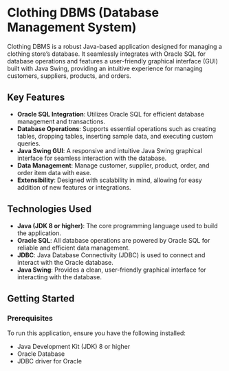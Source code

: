 # Clothing DBMS (Database Management System)

Clothing DBMS is a robust Java-based application designed for managing a clothing store’s database. It seamlessly integrates with Oracle SQL for database operations and features a user-friendly graphical interface (GUI) built with Java Swing, providing an intuitive experience for managing customers, suppliers, products, and orders.

## Key Features

- **Oracle SQL Integration**: Utilizes Oracle SQL for efficient database management and transactions.
- **Database Operations**: Supports essential operations such as creating tables, dropping tables, inserting sample data, and executing custom queries.
- **Java Swing GUI**: A responsive and intuitive Java Swing graphical interface for seamless interaction with the database.
- **Data Management**: Manage customer, supplier, product, order, and order item data with ease.
- **Extensibility**: Designed with scalability in mind, allowing for easy addition of new features or integrations.

## Technologies Used

- **Java (JDK 8 or higher)**: The core programming language used to build the application.
- **Oracle SQL**: All database operations are powered by Oracle SQL for reliable and efficient data management.
- **JDBC**: Java Database Connectivity (JDBC) is used to connect and interact with the Oracle database.
- **Java Swing**: Provides a clean, user-friendly graphical interface for interacting with the database.

## Getting Started

### Prerequisites

To run this application, ensure you have the following installed:

- Java Development Kit (JDK) 8 or higher
- Oracle Database
- JDBC driver for Oracle 


